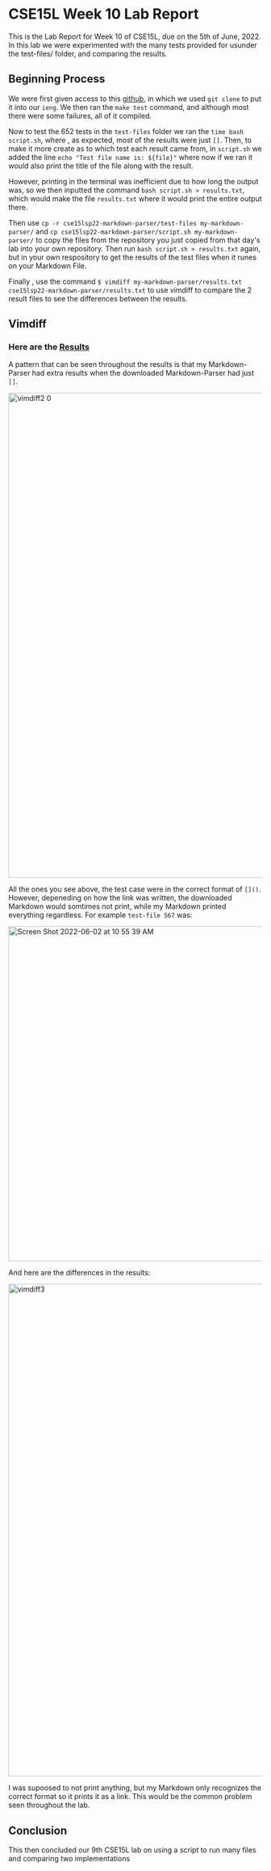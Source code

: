 # CSE15L Week 10 Lab Report
This is the Lab Report for Week 10 of CSE15L, due on the 5th of June, 2022. In this lab we were experimented with the many tests provided for usunder the test-files/ folder, and comparing the results.

## Beginning Process

We were first given access to this [github](https://github.com/nidhidhamnani/markdown-parser), in which we used `git clone` to put it into our `ieng`. We then ran the `make test` command, and although most there were some failures, all of it compiled. 

Now to test the 652 tests in the `test-files` folder we ran the `time bash script.sh`, where , as expected, most of the results were just `[]`. Then, to make it more create as to which test each result came from, in `script.sh` we added the line `echo "Test file name is: ${file}"` where now if we ran it would also print the title of the file along with the result. 

However, printing in the terminal was inefficient due to how long the output was, so we then inputted the command `bash script.sh > results.txt`, which would make the file `results.txt` where it would print the entire output there.

Then use `cp -r cse15lsp22-markdown-parser/test-files my-markdown-parser/` and `cp cse15lsp22-markdown-parser/script.sh my-markdown-parser/` to copy the files from the repository you just copied from that day's lab into your own repository. Then run `bash script.sh > results.txt` again, but in your own respository to get the results of the test files when it runes on your Markdown File.

Finally , use the command `$ vimdiff my-markdown-parser/results.txt cse15lsp22-markdown-parser/results.txt` to use vimdiff to compare the 2 result files to see the differences between the results.

## Vimdiff 

### Here are the [Results](https://github.com/nxgao/cse15l-lab-reports/blob/main/vimdiff_results.md)

A pattern that can be seen throughout the results is that my Markdown-Parser had extra results when the downloaded Markdown-Parser had just `[]`. 

<img width="960" alt="vimdiff2 0" src="https://user-images.githubusercontent.com/103228539/171694796-ac028fcb-6bc0-487b-a316-3faeebbbc436.png">

All the ones you see above, the test case were in the correct format of `[]()`. However, depeneding on how the link was written, the downloaded Markdown would somtimes not print, while my Markdown printed everything regardless. For example `test-file 567` was: 

<img width="663" alt="Screen Shot 2022-06-02 at 10 55 39 AM" src="https://user-images.githubusercontent.com/103228539/171695624-2720d551-c325-4bf4-bf26-0718b81b0f8b.png">

And here are the differences in the results:

<img width="975" alt="vimdiff3" src="https://user-images.githubusercontent.com/103228539/171695760-8d457130-45e8-43be-97b1-f1559bc4475b.png">

I was supoosed to not print anything, but my Markdown only recognizes the correct format so it prints it as a link. This would be the common problem seen throughout the lab.

## Conclusion

This then concluded our 9th CSE15L lab on using a script to run many files and comparing two implementations
